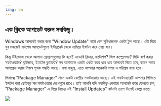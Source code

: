 ```yaml
---
lang: bn
---
```





<h2>এক ক্লিকে আপডেট করুন সবকিছু।</h2>

Windows আপডেট করার জন্য "Window Update" নামে বেশ সুবিধাজনক একটা টুল আছে। এটা দিয়ে খুব সহজেই সর্বশেষ আপডেটগুলো ইন্টারনেট থেকে নামিয়ে ইন্সটল করে নেয়া যায়।

কিন্তু উইন্ডোজ থেকে আলাদা প্রোগ্রামগুলোর কি হবে? এডোবি রিডার, ফটোশপ? 
জিপ কম্প্রেসসর? সিডি বার্ণ করার সফটওয়্যার? ব্রাউজার, ইমেইল ক্লায়েন্ট? সব আপনাকে একটা একটা করে ধরে ধরে আপডেট দিতে হবে, কারন সবার আপগ্রেড করার নিজস্ব পৃথক পদ্ধতি আছে। বলা বাহুল্য, এতে আপনার অনেকটা সময় ও পরিশ্রম ব্যায় হবে।

লিনাক্সে "Package Manager" নামে একটা কেন্দ্রীয় সফটওয়্যার আছে। এই সফটওয়্যারটি আপনার পিসিতে ইন্সটল করা ছোটবড় সব সফটওয়্যার দেখেশুনে রাখে। তাই আপনি যদি <i>সবকিছু</i> একবারে আপডেট করে ফেলতে চান, "Package Manager" এ গিয়ে নিচের এই "Install Updates" বাটনটা চেপে দিলেই কেল্লা ফতেঃ

<img src="Images/global_update.png" />




